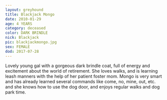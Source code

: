 ```yaml
---
layout: greyhound
title: Blackjack Mongo
date: 2010-01-29
age: 4 YEARS
category: deceased
color: DARK BRINDLE
nick: Blackjack
pic: blackjackmongo.jpg
sex: FEMALE
dod: 2017-07-28
---
```


Lovely young gal with a gorgeous dark brindle coat, full of energy and excitement about the world of
retirement. She loves walks, and is learning leash manners with the help of her patient foster mom. Mongo is very smart
and has already learned several commands like come, no, mine, out, etc. and she knows how to use the dog door, and
enjoys regular walks and dog park time.
